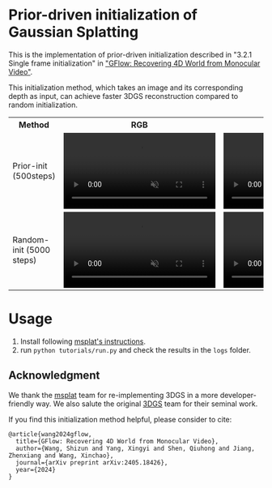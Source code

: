 # Prior-driven initialization of Gaussian Splatting

This is the implementation of prior-driven initialization described in "3.2.1 Single frame initialization" in ["GFlow: Recovering 4D World from Monocular Video"](https://littlepure2333.github.io/GFlow/).

This initialization method, which takes an image and its corresponding depth as input, can achieve faster 3DGS reconstruction compared to random initialization.

<table>
  <tr>
    <th>Method</th>
    <th>RGB</th>
    <th>Depth</th>
    <th>Centers</th>
  </tr>
  <tr>
    <td>Prior-init (500steps)</td>
    <td><video src="https://github.com/littlepure2333/prior-driven-init-gs/assets/36270711/5897ddec-1564-44d5-9e2e-ca29e48aec00" autoplay loop muted controls></td>
    <td><video src="https://github.com/littlepure2333/prior-driven-init-gs/assets/36270711/3541911d-2c2a-40ab-9812-8b17c476cc5e" autoplay loop muted controls></td>
    <td><video src="https://github.com/littlepure2333/prior-driven-init-gs/assets/36270711/20e02542-460e-4264-990c-096df3c73e76" autoplay loop muted controls></td>
  </tr>
  <tr>
    <td>Random-init (5000 steps)</td>
    <td><video src="https://github.com/littlepure2333/prior-driven-init-gs/assets/36270711/1cc309b4-e724-416d-9693-06649ae2741f" autoplay loop muted controls></td>
    <td><video src="https://github.com/littlepure2333/prior-driven-init-gs/assets/36270711/1aa09f23-f6e0-473a-a938-b874fc12e8d5" autoplay loop muted controls></td>
    <td><video src="https://github.com/littlepure2333/prior-driven-init-gs/assets/36270711/103bd1bb-9dc0-4e7c-a2e2-25ad9023c180" autoplay loop muted controls></td>
  </tr>
</table>



# Usage
1. Install following [msplat's instructions](https://github.com/pointrix-project/msplat?tab=readme-ov-file#how-to-install).
2. run `python tutorials/run.py` and check the results in the `logs` folder.

## Acknowledgment
We thank the [msplat](https://github.com/pointrix-project/msplat) team for re-implementing 3DGS in a more developer-friendly way.
We also salute the original [3DGS](https://github.com/graphdeco-inria/gaussian-splatting) team for their seminal work.

If you find this initialization method helpful, please consider to cite:
```
@article{wang2024gflow,
  title={GFlow: Recovering 4D World from Monocular Video},
  author={Wang, Shizun and Yang, Xingyi and Shen, Qiuhong and Jiang, Zhenxiang and Wang, Xinchao},
  journal={arXiv preprint arXiv:2405.18426},
  year={2024}
}
```
